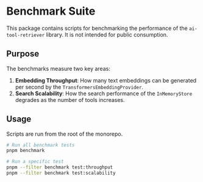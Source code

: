 # Benchmark Suite

This package contains scripts for benchmarking the performance of the `ai-tool-retriever` library. It is not intended for public consumption.

## Purpose

The benchmarks measure two key areas:

1.  **Embedding Throughput**: How many text embeddings can be generated per second by the `TransformersEmbeddingProvider`.
2.  **Search Scalability**: How the search performance of the `InMemoryStore` degrades as the number of tools increases.

## Usage

Scripts are run from the root of the monorepo.

```bash
# Run all benchmark tests
pnpm benchmark

# Run a specific test
pnpm --filter benchmark test:throughput
pnpm --filter benchmark test:scalability
```
